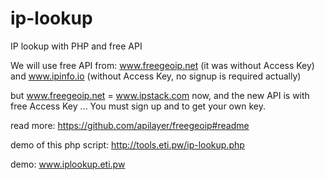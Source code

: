 # ip-lookup
IP lookup with PHP and free API

We will use free API from: www.freegeoip.net (it was without Access Key) and www.ipinfo.io (without Access Key, no signup is required actually)

but www.freegeoip.net = www.ipstack.com now, and the new API is with free Access Key ... You must sign up and to get your own key.

read more: https://github.com/apilayer/freegeoip#readme

demo of this php script: http://tools.eti.pw/ip-lookup.php

demo: www.iplookup.eti.pw

